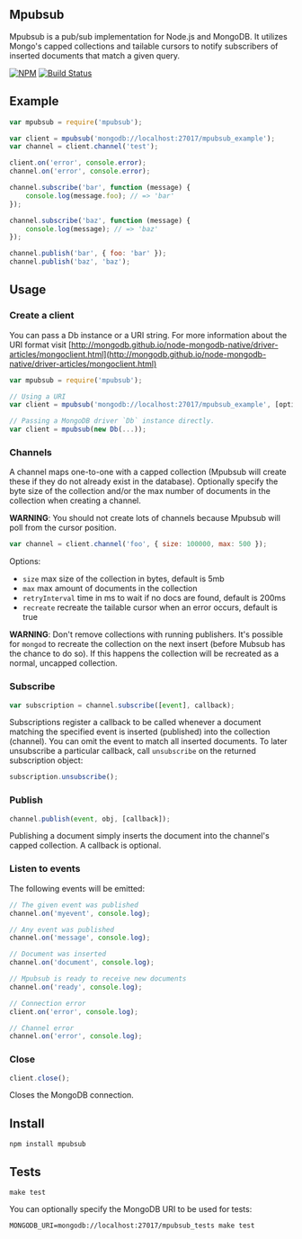 ## Mpubsub

Mpubsub is a pub/sub implementation for Node.js and MongoDB.  It utilizes Mongo's capped collections and tailable cursors to notify subscribers of inserted documents that match a given query.

[![NPM](https://img.shields.io/npm/v/mpubsub.svg?style=flat)](http://npm.im/mpubsub)
[![Build Status](https://img.shields.io/travis/vladotesanovic/mpubsub.svg?style=flat)](https://travis-ci.org/vladotesanovic/mpubsub)

## Example

```javascript
var mpubsub = require('mpubsub');

var client = mpubsub('mongodb://localhost:27017/mpubsub_example');
var channel = client.channel('test');

client.on('error', console.error);
channel.on('error', console.error);

channel.subscribe('bar', function (message) {
    console.log(message.foo); // => 'bar'
});

channel.subscribe('baz', function (message) {
    console.log(message); // => 'baz'
});

channel.publish('bar', { foo: 'bar' });
channel.publish('baz', 'baz');

```

## Usage

### Create a client

You can pass a Db instance or a URI string. For more information about the URI format visit [http://mongodb.github.io/node-mongodb-native/driver-articles/mongoclient.html](http://mongodb.github.io/node-mongodb-native/driver-articles/mongoclient.html)

```javascript
var mpubsub = require('mpubsub');

// Using a URI
var client = mpubsub('mongodb://localhost:27017/mpubsub_example', [options]);

// Passing a MongoDB driver `Db` instance directly.
var client = mpubsub(new Db(...));
```

### Channels

A channel maps one-to-one with a capped collection (Mpubsub will create these if they do not already exist in the database).  Optionally specify the byte size of the collection and/or the max number of documents in the collection when creating a channel.

**WARNING**: You should not create lots of channels because Mpubsub will poll from the cursor position.

```javascript
var channel = client.channel('foo', { size: 100000, max: 500 });
```

Options:

 - `size` max size of the collection in bytes, default is 5mb
 - `max` max amount of documents in the collection
 - `retryInterval` time in ms to wait if no docs are found, default is 200ms
 - `recreate` recreate the tailable cursor when an error occurs, default is true


**WARNING**: Don't remove collections with running publishers. It's possible for `mongod` to recreate the collection on the next insert (before Mubsub has the chance to do so).  If this happens the collection will be recreated as a normal, uncapped collection.

### Subscribe

```javascript
var subscription = channel.subscribe([event], callback);
```

Subscriptions register a callback to be called whenever a document matching the specified event is inserted (published) into the collection (channel).  You can omit the event to match all inserted documents. To later unsubscribe a particular callback, call `unsubscribe` on the returned subscription object:

```javascript
subscription.unsubscribe();
```
### Publish

```javascript
channel.publish(event, obj, [callback]);
```

Publishing a document simply inserts the document into the channel's capped collection.  A callback is optional.

### Listen to events

The following events will be emitted:

```javascript
// The given event was published
channel.on('myevent', console.log);

// Any event was published
channel.on('message', console.log);

// Document was inserted
channel.on('document', console.log);

// Mpubsub is ready to receive new documents
channel.on('ready', console.log);

// Connection error
client.on('error', console.log);

// Channel error
channel.on('error', console.log);
```

### Close

```javascript
client.close();
```

Closes the MongoDB connection.

## Install

    npm install mpubsub

## Tests

    make test

You can optionally specify the MongoDB URI to be used for tests:

    MONGODB_URI=mongodb://localhost:27017/mpubsub_tests make test

